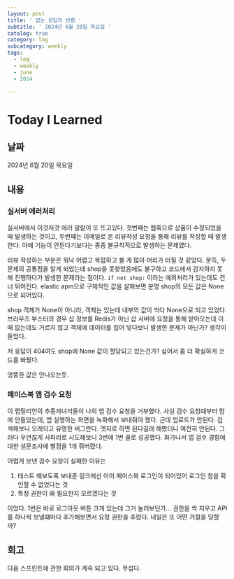 ```yaml
---
layout: post
title: ' 없는 응답의 반환 '
subtitle: ' 2024년 6월 20일 목요일 '
catalog: true
category: log
subcategory: weekly
tags:
  - log
  - weekly
  - june
  - 2024

---
```


# Today I Learned

## 날짜

2024년 6월 20일 목요일

## 내용

### 실서버 에러처리

실서버에서 이것저것 에러 알람이 또 뜨고있다. 첫번째는 웹훅으로 상품이 수정되었을 때 발생하는 것이고, 두번쨰는 이메일로 온 리뷰작성 요청을 통해 리뷰를 작성할 때 발생한다. 아예 기능이 안된다기보다는 종종 불규칙적으로 발생하는 문제였다.

리뷰 작성하는 부분은 워낙 어렵고 복잡하고 볼 게 많아 머리가 터질 것 같았다. 문득, 두 문제의 공통점을 알게 되었는데 shop을 못찾았음에도 불구하고 코드에서 감지하지 못해 진행하다가 발생한 문제라는 점이다. `if not shop:` 이라는 예외처리가 있는데도 건너 뛰어진다. elastic apm으로 구체적인 값을 살펴보면 분명 shop의 모든 값은 None으로 되어있다.

 shop 객체가 None이 아니라, 객체는 있는데 내부의 값이 싹다 None으로 되고 있었다. 브라우즈 부스터의 경우 샵 정보를 Redis가 아닌 샵 서버에 요청을 통해 받아오는데 이때 없는데도 거르지 않고 객체에 데이터를 집어 넣다보니 발생한 문제가 아닌가? 생각이 들었다.

저 응답이 404여도 shop에 None 값이 할당되고 있는건가? 싶어서 좀 더 확실하게 코드를 바꿨다.

엉뚱한 값은 안나오는듯.

### 페이스북 앱 검수 요청

 이 랩틸리언의 추종자녀석들이 나의 앱 검수 요청을 거부했다. 사실 검수 요청떄부터 맘에 안들었는데, 앱 실행하는 화면을 녹화해서 보내줘야 했다. 근데 업로드가 안된다. 검색해보니 오래되고 유명한 버그란다. 엣지로 하면 된다길래 해봤더니 여전히 안된다. 그러다 우연찮게 사파리로 시도해보니 3번에 1번 꼴로 성공했다. 화가나서 앱 검수 경험에 대한 설문조사에 별점을 1개 줘버렸다.

 어렵게 보낸 검수 요청이 실패한 이유는

1. 테스트 해보도록 보내준 링크에선 이미 페이스북 로그인이 되어있어 로그인 창을 확인할 수 없었다는 것
2. 특정 권한이 왜 필요한지 모르겠다는 것

이었다. 1번은 바로 로그아웃 버튼 크게 있는데 그거 눌러보던가… 권한을 싹 지우고 API를 하나씩 보낼떄마다 추가해보면서 요청 권한을 추렸다. 내일은 또 어떤 거절을 당할까?

## 회고

다음 스프린트에 관한 회의가 계속 되고 있다. 무섭다.